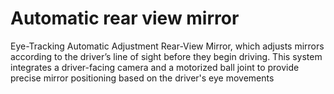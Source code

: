# Automatic rear view mirror
Eye-Tracking Automatic Adjustment Rear-View Mirror, which adjusts mirrors according to the driver’s line of sight before they begin driving. This system integrates a driver-facing camera and a motorized ball joint to provide precise mirror positioning based on the driver's eye movements


